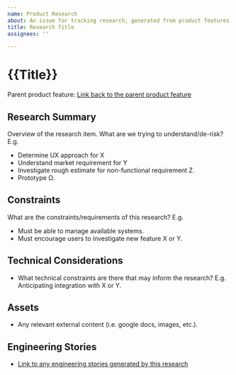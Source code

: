 ```yaml
---
name: Product Research
about: An issue for tracking research, generated from product features and feeding into engineering stories.
title: Research Title
assignees: ''

---
```


# {{Title}}

Parent product feature: [Link back to the parent product feature](0)

## Research Summary

Overview of the research item. What are we trying to understand/de-risk? E.g.

- Determine UX approach for X
- Understand market requirement for Y
- Investigate rough estimate for non-functional requirement Z.
- Prototype Ω.

## Constraints

What are the constraints/requirements of this research? E.g.

- Must be able to manage available systems.
- Must encourage users to investigate new feature X or Y.

## Technical Considerations

- What technical constraints are there that may inform the research? E.g. Anticipating integration with X or Y.

## Assets

- Any relevant external content (i.e. google docs, images, etc.).

## Engineering Stories

- [Link to any engineering stories generated by this research](0)
